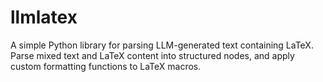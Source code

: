 # llmlatex

A simple Python library for parsing LLM-generated text containing LaTeX. Parse mixed text and LaTeX content into structured nodes, and apply custom formatting functions to LaTeX macros.
